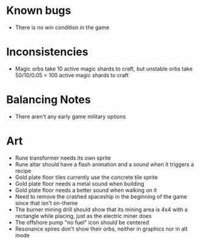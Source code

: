 # Known bugs

* There is no win condition in the game

# Inconsistencies

* Magic orbs take 10 active magic shards to craft, but unstable orbs take 50/10/0.05 = 100 active magic shards to craft

# Balancing Notes

* There aren't any early game military options

# Art

* Rune transformer needs its own sprite
* Rune altar should have a flash animation and a sound when it triggers a recipe
* Gold plate floor tiles currently use the concrete tile sprite
* Gold plate floor needs a metal sound when building
* Gold plate floor needs a better sound when walking on it
* Need to remove the crashed spaceship in the beginning of the game since that isn't on-theme
* The burner mining drill should show that its mining area is 4x4 with a rectangle while placing, just as the electric miner does
* The offshore pump "no fuel" icon should be centered
* Resonance spires don't show their orbs, neither in graphics nor in alt mode
